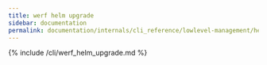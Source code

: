 ```yaml
---
title: werf helm upgrade
sidebar: documentation
permalink: documentation/internals/cli_reference/lowlevel-management/helm/upgrade.html
---
```


{% include /cli/werf_helm_upgrade.md %}
